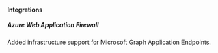 
#### Integrations

##### Azure Web Application Firewall

Added infrastructure support for Microsoft Graph Application Endpoints.